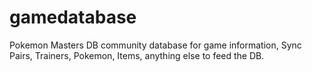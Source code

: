 # gamedatabase
Pokemon Masters DB community database for game information, Sync Pairs, Trainers, Pokemon, Items, anything else to feed the DB.
